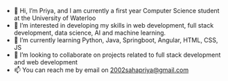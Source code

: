 - 👋 Hi, I’m Priya, and I am currently a first year Computer Science student at the University of Waterloo
- 👀 I’m interested in developing my skills in web development, full stack development, data science, AI and machine learning.
- 🌱 I’m currently learning Python, Java, Springboot, Angular, HTML, CSS, JS
- 💞️ I’m looking to collaborate on projects related to full stack development and web development
- 📫 You can reach me by email on 2002sahapriya@gmail.com

